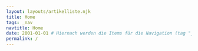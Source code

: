 ```yaml
---
layout: layouts/artikelliste.njk
title: Home
tags: _nav
navtitle: Home
date: 2001-01-01 # Hiernach werden die Items für die Navigation (tag "_nav") sortiert
permalink: /
---
```

